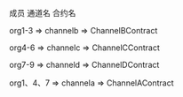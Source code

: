 成员       通道名       合约名

org1-3 => channelb => ChannelBContract

org4-6 => channelc => ChannelCContract

org7-9 => channeld => ChannelDContract

org1、4、7 => channela => ChannelAContract

